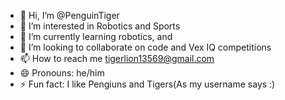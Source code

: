 - 👋 Hi, I’m @PenguinTiger
- 👀 I’m interested in Robotics and Sports
- 🌱 I’m currently learning robotics, and 
- 💞️ I’m looking to collaborate on code and Vex IQ competitions
- 📫 How to reach me tigerlion13569@gmail.com
- 😄 Pronouns: he/him
- ⚡ Fun fact: I like Pengiuns and Tigers(As my username says :)

<!---
PenguinTiger/PenguinTiger is a ✨ special ✨ repository because its `README.md` (this file) appears on your GitHub profile.
You can click the Preview link to take a look at your changes.
--->
